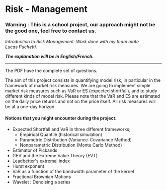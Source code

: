 # Risk - Management 
### Warning : This is a school project, our approach might not be the good one, feel free to contact us.
_Introduction to Risk Management. Work done with my team mate Lucas Puchetti._

___The explanation will be in English/French.___

---

The PDF have the complete set of questions.

The aim of this project consists in quantifying model risk, in particular in the framework of market
risk measures. We are going to implement simple market risk measures such as VaR or ES
(expected shortfall), and to study different kinds of model risk. Please note that the VaR and ES
are estimated on the daily price returns and not on the price itself. All risk measures will be
at a one-day horizon.

#### Notions that you might encounter during the project:
- Expected Shortfall and VaR in three different frameworks;
  - Empirical Quantile (historical simulation)
  - Parametric Distribution (Variance-Covariance Method)
  - Nonparametric Distribution (Monte Carlo Method)
- Estimator of Pickands
- GEV and the Extreme Value Theory (EVT)
- Leadbetter's extremal index
- Hurst exponent
- VaR as a function of the bandwidth parameter of the kernel
- Fractional Brownian Motions 
- Wavelet : Denoising a series

